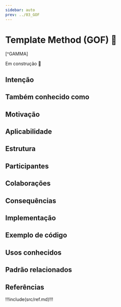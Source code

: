 ```yaml
---
sidebar: auto
prev: ../03_GOF
---
```

# Template Method (GOF) 🔨

[^GAMMA]

Em construção :construction:

## Intenção
## Também conhecido como
## Motivação
## Aplicabilidade
## Estrutura
## Participantes
## Colaborações
## Consequências
## Implementação
## Exemplo de código
## Usos conhecidos
## Padrão relacionados

## Referências

!!!include(src/ref.md)!!!
